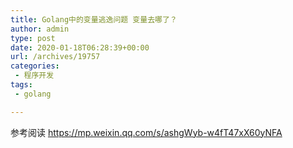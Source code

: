```yaml
---
title: Golang中的变量逃逸问题 变量去哪了？
author: admin
type: post
date: 2020-01-18T06:28:39+00:00
url: /archives/19757
categories:
 - 程序开发
tags:
 - golang

---
```


参考阅读 https://mp.weixin.qq.com/s/ashgWyb-w4fT47xX60yNFA